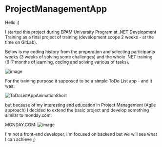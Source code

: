# ProjectManagementApp

Hello :) 

I started this project during EPAM University Program at .NET Development Training as a final project of training (development scope 2 weeks - at the time on GitLab).

Below is my coding history from the preperation and selecting participants weeks (3 weeks of solving some challenges) and the whole .NET training (6-7 months of learning, coding and solving various of tasks).

![image](https://user-images.githubusercontent.com/34062651/227588476-2e8c3db3-e4ff-498a-bbb7-7a6358d2e68e.png)

For the training purpose it supposed to be a simple ToDo List app - and it was:

![ToDoListAppAnimationShort](https://user-images.githubusercontent.com/34062651/227597191-2b70d5e4-b014-4f59-ae02-2a7728c498fa.gif)

but because of my interesting and education in Project Management (Agile approach) I decided to extend the basic project and develop something similar to monday.com: 

MONDAY.COM:
![image](https://user-images.githubusercontent.com/34062651/227597593-b4a8dbc6-0fa7-45e5-aa13-ecec40c883c0.png)

I'm not a front-end developer, I'm focused on backend but we will see what I can achieve ;)
